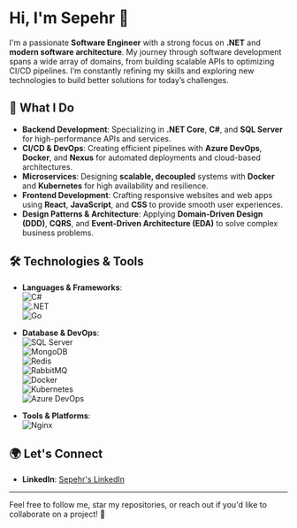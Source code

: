 # Hi, I'm Sepehr 👋

I'm a passionate **Software Engineer** with a strong focus on **.NET** and **modern software architecture**. My journey through software development spans a wide array of domains, from building scalable APIs to optimizing CI/CD pipelines. I’m constantly refining my skills and exploring new technologies to build better solutions for today’s challenges.

## 🚀 What I Do

- **Backend Development**: Specializing in **.NET Core**, **C#**, and **SQL Server** for high-performance APIs and services.
- **CI/CD & DevOps**: Creating efficient pipelines with **Azure DevOps**, **Docker**, and **Nexus** for automated deployments and cloud-based architectures.
- **Microservices**: Designing **scalable, decoupled** systems with **Docker** and **Kubernetes** for high availability and resilience.
- **Frontend Development**: Crafting responsive websites and web apps using **React**, **JavaScript**, and **CSS** to provide smooth user experiences.
- **Design Patterns & Architecture**: Applying **Domain-Driven Design (DDD)**, **CQRS**, and **Event-Driven Architecture (EDA)** to solve complex business problems.

## 🛠 Technologies & Tools

- **Languages & Frameworks**:  
  ![C#](https://img.shields.io/badge/C%23-239120?style=for-the-badge&logo=c-sharp&logoColor=white)  
  ![.NET](https://img.shields.io/badge/.NET-512BD4?style=for-the-badge&logo=.net&logoColor=white)  
  ![Go](https://img.shields.io/badge/Go-00ADD8?style=for-the-badge&logo=go&logoColor=white)


- **Database & DevOps**:  
  ![SQL Server](https://img.shields.io/badge/SQL_Server-CC2927?style=for-the-badge&logo=microsoft-sql-server&logoColor=white)  
  ![MongoDB](https://img.shields.io/badge/MongoDB-47A248?style=for-the-badge&logo=mongodb&logoColor=white)  
  ![Redis](https://img.shields.io/badge/Redis-DC382D?style=for-the-badge&logo=redis&logoColor=white)  
  ![RabbitMQ](https://img.shields.io/badge/RabbitMQ-FF6600?style=for-the-badge&logo=rabbitmq&logoColor=white)  
  ![Docker](https://img.shields.io/badge/Docker-2496ED?style=for-the-badge&logo=docker&logoColor=white)  
  ![Kubernetes](https://img.shields.io/badge/Kubernetes-326CE5?style=for-the-badge&logo=kubernetes&logoColor=white)  
  ![Azure DevOps](https://img.shields.io/badge/Azure_DevOps-0078D4?style=for-the-badge&logo=azuredevops&logoColor=white)

- **Tools & Platforms**:  
  ![Nginx](https://img.shields.io/badge/Nginx-009639?style=for-the-badge&logo=nginx&logoColor=white) 

## 🌍 Let's Connect

- **LinkedIn**: [Sepehr's LinkedIn](https://www.linkedin.com/in/sepehrsohangir)
---

Feel free to follow me, star my repositories, or reach out if you'd like to collaborate on a project! 🎯
